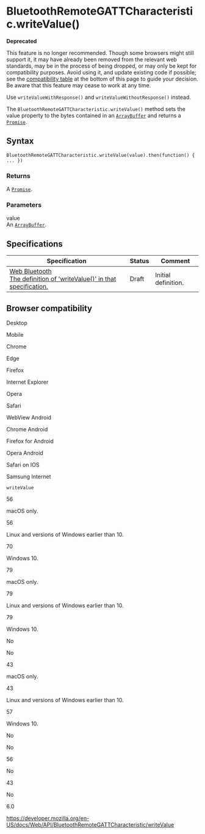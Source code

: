 # BluetoothRemoteGATTCharacteristic.writeValue()

**Deprecated**

This feature is no longer recommended. Though some browsers might still support it, it may have already been removed from the relevant web standards, may be in the process of being dropped, or may only be kept for compatibility purposes. Avoid using it, and update existing code if possible; see the [compatibility table](#browser_compatibility) at the bottom of this page to guide your decision. Be aware that this feature may cease to work at any time.

Use `writeValueWithResponse()` and `writeValueWithoutResponse()` instead.

The `BluetoothRemoteGATTCharacteristic.writeValue()` method sets the value property to the bytes contained in an [`ArrayBuffer`](https://developer.mozilla.org/en-US/docs/Web/JavaScript/Reference/Global_Objects/ArrayBuffer) and returns a [`Promise`](https://developer.mozilla.org/en-US/docs/Web/JavaScript/Reference/Global_Objects/Promise).

## Syntax

    BluetoothRemoteGATTCharacteristic.writeValue(value).then(function() { ... })

### Returns

A [`Promise`](https://developer.mozilla.org/en-US/docs/Web/JavaScript/Reference/Global_Objects/Promise).

### Parameters

value  
An [`ArrayBuffer`](https://developer.mozilla.org/en-US/docs/Web/JavaScript/Reference/Global_Objects/ArrayBuffer).

## Specifications

<table><thead><tr class="header"><th>Specification</th><th>Status</th><th>Comment</th></tr></thead><tbody><tr class="odd"><td><a href="https://webbluetoothcg.github.io/web-bluetooth/#dom-bluetoothremotegattcharacteristic-writevalue">Web Bluetooth<br />
<span class="small">The definition of 'writeValue()' in that specification.</span></a></td><td><span class="spec-draft">Draft</span></td><td>Initial definition.</td></tr></tbody></table>

## Browser compatibility

Desktop

Mobile

Chrome

Edge

Firefox

Internet Explorer

Opera

Safari

WebView Android

Chrome Android

Firefox for Android

Opera Android

Safari on IOS

Samsung Internet

`writeValue`

56

macOS only.

56

Linux and versions of Windows earlier than 10.

70

Windows 10.

79

macOS only.

79

Linux and versions of Windows earlier than 10.

79

Windows 10.

No

No

43

macOS only.

43

Linux and versions of Windows earlier than 10.

57

Windows 10.

No

No

56

No

43

No

6.0

<a href="https://developer.mozilla.org/en-US/docs/Web/API/BluetoothRemoteGATTCharacteristic/writeValue" class="_attribution-link">https://developer.mozilla.org/en-US/docs/Web/API/BluetoothRemoteGATTCharacteristic/writeValue</a>
